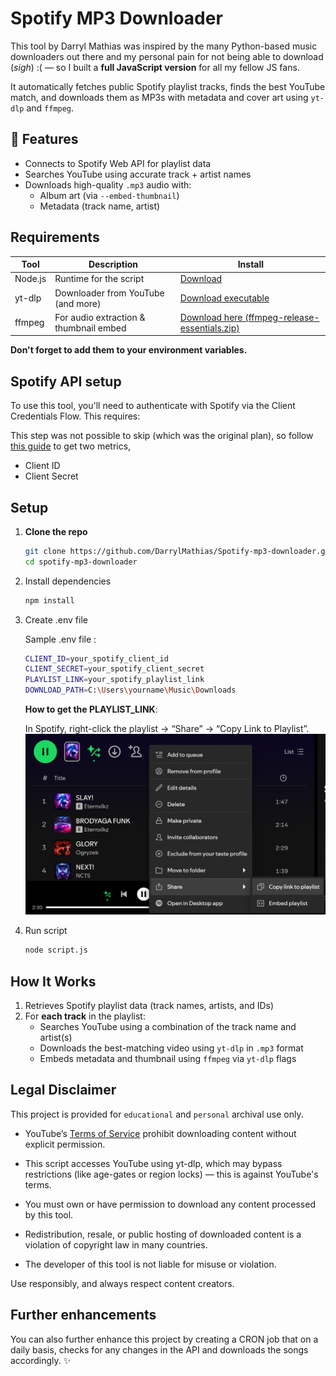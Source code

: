 # Spotify MP3 Downloader

This tool by Darryl Mathias was inspired by the many Python-based music downloaders out there and my personal pain for not being able to download (*sigh*) :(  — so I built a **full JavaScript version** for all my fellow JS fans. 

It automatically fetches public Spotify playlist tracks, finds the best YouTube match, and downloads them as MP3s with metadata and cover art using `yt-dlp` and `ffmpeg`.

## 🚀 Features

- Connects to Spotify Web API for playlist data
- Searches YouTube using accurate track + artist names
- Downloads high-quality `.mp3` audio with:
  - Album art (via `--embed-thumbnail`)
  - Metadata (track name, artist)

## Requirements

| Tool    | Description                            | Install                                                                                             |
| ------- | -------------------------------------- | --------------------------------------------------------------------------------------------------- |
| Node.js | Runtime for the script                 | [Download](https://nodejs.org/)                                                                     |
| yt-dlp  | Downloader from YouTube (and more)     | [Download executable](https://github.com/yt-dlp/yt-dlp?tab=readme-ov-file#installation)             |
| ffmpeg  | For audio extraction & thumbnail embed | [Download here (ffmpeg-release-essentials.zip)](https://www.gyan.dev/ffmpeg/builds/#release-builds) |

**Don't forget to add them to your environment variables.**

## Spotify API setup

To use this tool, you'll need to authenticate with Spotify via the Client Credentials Flow. This requires:

This step was not possible to skip (which was the original plan), so follow [this guide](https://developer.spotify.com/documentation/web-api/tutorials/getting-started) to get two metrics,

- Client ID
- Client Secret

## Setup

1.  **Clone the repo**

    ```bash
    git clone https://github.com/DarrylMathias/Spotify-mp3-downloader.git
    cd spotify-mp3-downloader

    ```

2.  Install dependencies

    ```bash
    npm install
    ```

3.  Create .env file

    Sample .env file :

    ```bash
    CLIENT_ID=your_spotify_client_id
    CLIENT_SECRET=your_spotify_client_secret
    PLAYLIST_LINK=your_spotify_playlist_link
    DOWNLOAD_PATH=C:\Users\yourname\Music\Downloads
    ```

    **How to get the PLAYLIST_LINK**:

    In Spotify, right-click the playlist → “Share” → “Copy Link to Playlist”.
    ![Spotify copy link demo](/public/demo.png)

4. Run script

    ```bash
    node script.js
    ```

## How It Works

1. Retrieves Spotify playlist data (track names, artists, and IDs)
2. For **each track** in the playlist:
   - Searches YouTube using a combination of the track name and artist(s)
   - Downloads the best-matching video using `yt-dlp` in `.mp3` format
   - Embeds metadata and thumbnail using `ffmpeg` via `yt-dlp` flags

## Legal Disclaimer

This project is provided for `educational` and `personal` archival use only.

- YouTube’s [Terms of Service](https://www.youtube.com/t/terms) prohibit downloading content without explicit permission.

- This script accesses YouTube using yt-dlp, which may bypass restrictions (like age-gates or region locks) — this is against YouTube's terms.

- You must own or have permission to download any content processed by this tool.

- Redistribution, resale, or public hosting of downloaded content is a violation of copyright law in many countries.

- The developer of this tool is not liable for misuse or violation.

Use responsibly, and always respect content creators.

## Further enhancements

You can also further enhance this project by creating a CRON job that on a daily basis, checks for any changes in the API and downloads the songs accordingly. ✨
